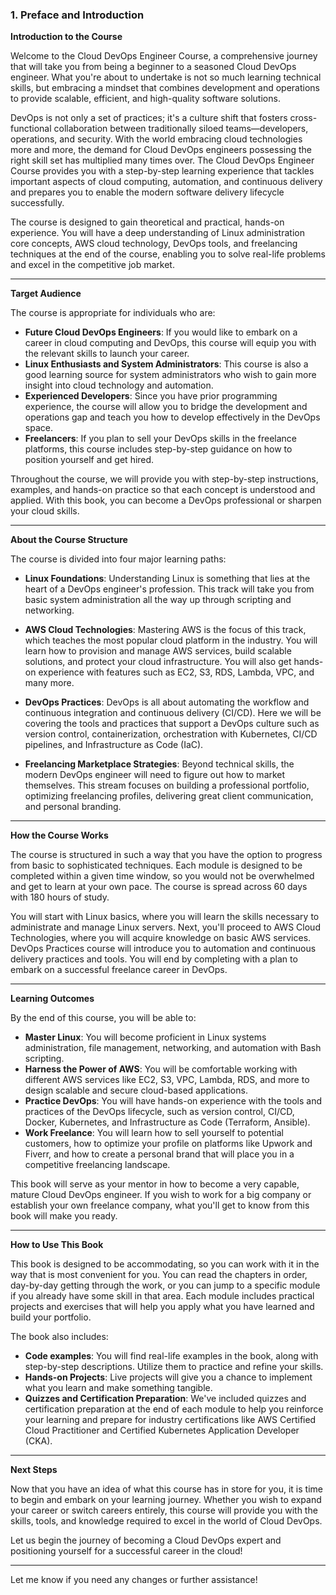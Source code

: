 ### 1. Preface and Introduction

**Introduction to the Course**

Welcome to the Cloud DevOps Engineer Course, a comprehensive journey that will take you from being a beginner to a seasoned Cloud DevOps engineer. What you're about to undertake is not so much learning technical skills, but embracing a mindset that combines development and operations to provide scalable, efficient, and high-quality software solutions.

DevOps is not only a set of practices; it's a culture shift that fosters cross-functional collaboration between traditionally siloed teams—developers, operations, and security. With the world embracing cloud technologies more and more, the demand for Cloud DevOps engineers possessing the right skill set has multiplied many times over. The Cloud DevOps Engineer Course provides you with a step-by-step learning experience that tackles important aspects of cloud computing, automation, and continuous delivery and prepares you to enable the modern software delivery lifecycle successfully.

The course is designed to gain theoretical and practical, hands-on experience. You will have a deep understanding of Linux administration core concepts, AWS cloud technology, DevOps tools, and freelancing techniques at the end of the course, enabling you to solve real-life problems and excel in the competitive job market.

---

**Target Audience**

The course is appropriate for individuals who are:

- **Future Cloud DevOps Engineers**: If you would like to embark on a career in cloud computing and DevOps, this course will equip you with the relevant skills to launch your career.
- **Linux Enthusiasts and System Administrators**: This course is also a good learning source for system administrators who wish to gain more insight into cloud technology and automation.
- **Experienced Developers**: Since you have prior programming experience, the course will allow you to bridge the development and operations gap and teach you how to develop effectively in the DevOps space.
- **Freelancers**: If you plan to sell your DevOps skills in the freelance platforms, this course includes step-by-step guidance on how to position yourself and get hired.

Throughout the course, we will provide you with step-by-step instructions, examples, and hands-on practice so that each concept is understood and applied. With this book, you can become a DevOps professional or sharpen your cloud skills.

---

**About the Course Structure**

The course is divided into four major learning paths:

- **Linux Foundations**: Understanding Linux is something that lies at the heart of a DevOps engineer's profession. This track will take you from basic system administration all the way up through scripting and networking.
  
- **AWS Cloud Technologies**: Mastering AWS is the focus of this track, which teaches the most popular cloud platform in the industry. You will learn how to provision and manage AWS services, build scalable solutions, and protect your cloud infrastructure. You will also get hands-on experience with features such as EC2, S3, RDS, Lambda, VPC, and many more.

- **DevOps Practices**: DevOps is all about automating the workflow and continuous integration and continuous delivery (CI/CD). Here we will be covering the tools and practices that support a DevOps culture such as version control, containerization, orchestration with Kubernetes, CI/CD pipelines, and Infrastructure as Code (IaC).

- **Freelancing Marketplace Strategies**: Beyond technical skills, the modern DevOps engineer will need to figure out how to market themselves. This stream focuses on building a professional portfolio, optimizing freelancing profiles, delivering great client communication, and personal branding.

---

**How the Course Works**

The course is structured in such a way that you have the option to progress from basic to sophisticated techniques. Each module is designed to be completed within a given time window, so you would not be overwhelmed and get to learn at your own pace. The course is spread across 60 days with 180 hours of study.

You will start with Linux basics, where you will learn the skills necessary to administrate and manage Linux servers. Next, you'll proceed to AWS Cloud Technologies, where you will acquire knowledge on basic AWS services. DevOps Practices course will introduce you to automation and continuous delivery practices and tools. You will end by completing with a plan to embark on a successful freelance career in DevOps.

---

**Learning Outcomes**

By the end of this course, you will be able to:

- **Master Linux**: You will become proficient in Linux systems administration, file management, networking, and automation with Bash scripting.
- **Harness the Power of AWS**: You will be comfortable working with different AWS services like EC2, S3, VPC, Lambda, RDS, and more to design scalable and secure cloud-based applications.
- **Practice DevOps**: You will have hands-on experience with the tools and practices of the DevOps lifecycle, such as version control, CI/CD, Docker, Kubernetes, and Infrastructure as Code (Terraform, Ansible).
- **Work Freelance**: You will learn how to sell yourself to potential customers, how to optimize your profile on platforms like Upwork and Fiverr, and how to create a personal brand that will place you in a competitive freelancing landscape.

This book will serve as your mentor in how to become a very capable, mature Cloud DevOps engineer. If you wish to work for a big company or establish your own freelance company, what you'll get to know from this book will make you ready.

---

**How to Use This Book**

This book is designed to be accommodating, so you can work with it in the way that is most convenient for you. You can read the chapters in order, day-by-day getting through the work, or you can jump to a specific module if you already have some skill in that area. Each module includes practical projects and exercises that will help you apply what you have learned and build your portfolio.

The book also includes:

- **Code examples**: You will find real-life examples in the book, along with step-by-step descriptions. Utilize them to practice and refine your skills.
- **Hands-on Projects**: Live projects will give you a chance to implement what you learn and make something tangible.
- **Quizzes and Certification Preparation**: We've included quizzes and certification preparation at the end of each module to help you reinforce your learning and prepare for industry certifications like AWS Certified Cloud Practitioner and Certified Kubernetes Application Developer (CKA).

---

**Next Steps**

Now that you have an idea of what this course has in store for you, it is time to begin and embark on your learning journey. Whether you wish to expand your career or switch careers entirely, this course will provide you with the skills, tools, and knowledge required to excel in the world of Cloud DevOps.

Let us begin the journey of becoming a Cloud DevOps expert and positioning yourself for a successful career in the cloud!

---

Let me know if you need any changes or further assistance!
